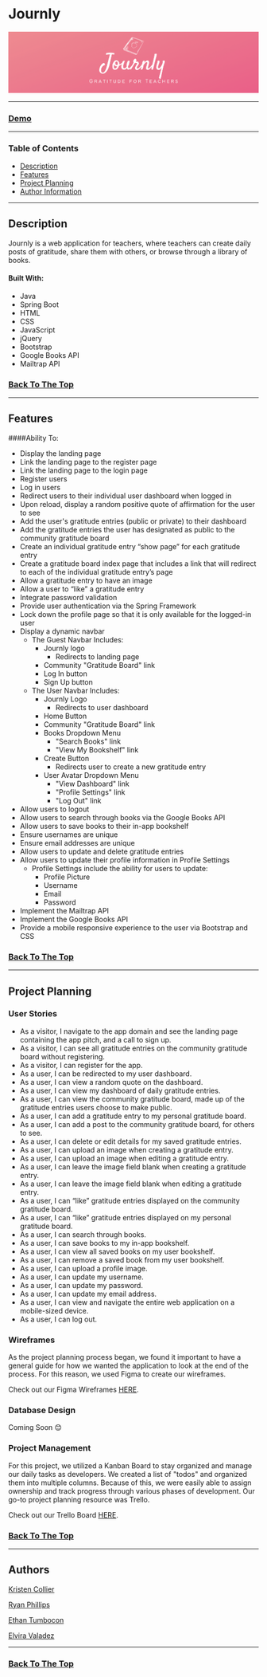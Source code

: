 # Journly

<p align="center">
    <img src="src/main/resources/static/img/journly-readme-image.png" alt="Journly">
</p>

---

### [Demo](https://journly.org/)

---

### Table of Contents
- [Description](#description)
- [Features](#features)
- [Project Planning](#project-planning)
- [Author Information](#authors)

---

## Description
Journly is a web application for teachers, where teachers can create daily posts of gratitude, share them with others, or browse through a library of books.

#### Built With:
* Java
* Spring Boot
* HTML
* CSS
* JavaScript
* jQuery
* Bootstrap
* Google Books API
* Mailtrap API

### [Back To The Top](#journly)

---

## Features

####Ability To:
* Display the landing page
* Link the landing page to the register page
* Link the landing page to the login page
* Register users
* Log in users
* Redirect users to their individual user dashboard when logged in
* Upon reload, display a random positive quote of affirmation for the user to see
* Add the user's gratitude entries (public or private) to their dashboard
* Add the gratitude entries the user has designated as public to the community gratitude board
* Create an individual gratitude entry “show page” for each gratitude entry
* Create a gratitude board index page that includes a link that will redirect to each of the individual gratitude entry’s page
* Allow a gratitude entry to have an image
* Allow a user to “like” a gratitude entry
* Integrate password validation
* Provide user authentication via the Spring Framework
* Lock down the profile page so that it is only available for the logged-in user
* Display a dynamic navbar
    * The Guest Navbar Includes:
        * Journly logo
            * Redirects to landing page
        * Community "Gratitude Board" link
        * Log In button
        * Sign Up button
    * The User Navbar Includes:
        * Journly Logo 
            * Redirects to user dashboard
        * Home Button
        * Community "Gratitude Board" link
        * Books Dropdown Menu
            * "Search Books" link
            * "View My Bookshelf" link
        * Create Button 
            * Redirects user to create a new gratitude entry
        * User Avatar Dropdown Menu
            * "View Dashboard" link 
            * "Profile Settings" link 
            * "Log Out" link
* Allow users to logout
* Allow users to search through books via the Google Books API
* Allow users to save books to their in-app bookshelf
* Ensure usernames are unique
* Ensure email addresses are unique
* Allow users to update and delete gratitude entries
* Allow users to update their profile information in Profile Settings
    * Profile Settings include the ability for users to update:
        * Profile Picture
        * Username
        * Email
        * Password
* Implement the Mailtrap API
* Implement the Google Books API
* Provide a mobile responsive experience to the user via Bootstrap and CSS

### [Back To The Top](#journly)

---
## Project Planning

### User Stories
* As a visitor, I navigate to the app domain and see the landing page containing the app pitch, and a call to sign up.
* As a visitor, I can see all gratitude entries on the community gratitude board without registering.
* As a visitor, I can register for the app.
* As a user, I can be redirected to my user dashboard.
* As a user, I can view a random quote on the dashboard.
* As a user, I can view my dashboard of daily gratitude entries.
* As a user, I can view the community gratitude board, made up of the gratitude entries users choose to make public.
* As a user, I can add a gratitude entry to my personal gratitude board.
* As a user, I can add a post to the community gratitude board, for others to see.
* As a user, I can delete or edit details for my saved gratitude entries.
* As a user, I can upload an image when creating a gratitude entry.
* As a user, I can upload an image when editing a gratitude entry.
* As a user, I can leave the image field blank when creating a gratitude entry.
* As a user, I can leave the image field blank when editing a gratitude entry.
* As a user, I can “like” gratitude entries displayed on the community gratitude board.
* As a user, I can “like” gratitude entries displayed on my personal gratitude board.
* As a user, I can search through books.
* As a user, I can save books to my in-app bookshelf.
* As a user, I can view all saved books on my user bookshelf.
* As a user, I can remove a saved book from my user bookshelf.
* As a user, I can upload a profile image.
* As a user, I can update my username.
* As a user, I can update my password.
* As a user, I can update my email address.
* As a user, I can view and navigate the entire web application on a mobile-sized device.
* As a user, I can log out.


### Wireframes
As the project planning process began, we found it important to have a general guide for how we wanted the application to look at the end of the process. For this reason, we used Figma to create our wireframes.

Check out our Figma Wireframes [HERE](https://www.figma.com/file/szq7vmqTiNfGC3VwUYWrAr/Journly-Wireframe).


### Database Design

Coming Soon 😊


### Project Management
For this project, we utilized a Kanban Board to stay organized and manage our daily tasks as developers. We created a list of "todos" and organized them into multiple columns. Because of this, we were easily able to assign ownership and track progress through various phases of development. Our go-to project planning resource was Trello.

Check out our Trello Board [HERE](https://trello.com/b/jnrykffF/journly-kanban-board).

### [Back To The Top](#journly)

---

## Authors
[Kristen Collier](https://github.com/kcollier10)

[Ryan Phillips](https://github.com/RyanPhillipsJ92)

[Ethan Tumbocon](https://github.com/EthanTumbocon)

[Elvira Valadez](https://github.com/elviravaladez)

---

### [Back To The Top](#journly)